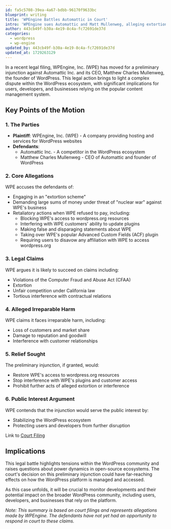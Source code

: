 ```yaml
---
id: fa5c5708-39ea-4a67-bdbb-96170f9633bc
blueprint: writing
title: 'WPEngine Battles Automattic in Court'
intro: 'WPEngine sues Automattic and Matt Mullenweg, alleging extortion and interference. Legal battle threatens WordPress ecosystem stability.'
author: 443cb49f-b30a-4e19-8c4a-fc72691de37d
categories:
  - wordpress
  - wp-engine
updated_by: 443cb49f-b30a-4e19-8c4a-fc72691de37d
updated_at: 1729263129
---
```

In a recent legal filing, WPEngine, Inc. (WPE) has moved for a preliminary injunction against Automattic Inc. and its CEO, Matthew Charles Mullenweg, the founder of WordPress. This legal action brings to light a complex dispute within the WordPress ecosystem, with significant implications for users, developers, and businesses relying on the popular content management system.

## Key Points of the Motion

### 1. The Parties
- **Plaintiff**: WPEngine, Inc. (WPE) - A company providing hosting and services for WordPress websites
- **Defendants**: 
  - Automattic Inc. - A competitor in the WordPress ecosystem
  - Matthew Charles Mullenweg - CEO of Automattic and founder of WordPress

### 2. Core Allegations
WPE accuses the defendants of:
- Engaging in an "extortion scheme"
- Demanding large sums of money under threat of "nuclear war" against WPE's business
- Retaliatory actions when WPE refused to pay, including:
  - Blocking WPE's access to wordpress.org resources
  - Interfering with WPE customers' ability to update plugins
  - Making false and disparaging statements about WPE
  - Taking over WPE's popular Advanced Custom Fields (ACF) plugin
  - Requiring users to disavow any affiliation with WPE to access wordpress.org

### 3. Legal Claims
WPE argues it is likely to succeed on claims including:
- Violations of the Computer Fraud and Abuse Act (CFAA)
- Extortion
- Unfair competition under California law
- Tortious interference with contractual relations

### 4. Alleged Irreparable Harm
WPE claims it faces irreparable harm, including:
- Loss of customers and market share
- Damage to reputation and goodwill
- Interference with customer relationships

### 5. Relief Sought
The preliminary injunction, if granted, would:
- Restore WPE's access to wordpress.org resources
- Stop interference with WPE's plugins and customer access
- Prohibit further acts of alleged extortion or interference

### 6. Public Interest Argument
WPE contends that the injunction would serve the public interest by:
- Stabilizing the WordPress ecosystem
- Protecting users and developers from further disruption

Link to [Court Filing](https://storage.courtlistener.com/recap/gov.uscourts.cand.437474/gov.uscourts.cand.437474.17.0.pdf)

## Implications

This legal battle highlights tensions within the WordPress community and raises questions about power dynamics in open-source ecosystems. The court's decision on this preliminary injunction could have far-reaching effects on how the WordPress platform is managed and accessed.

As this case unfolds, it will be crucial to monitor developments and their potential impact on the broader WordPress community, including users, developers, and businesses that rely on the platform.

*Note: This summary is based on court filings and represents allegations made by WPEngine. The defendants have not yet had an opportunity to respond in court to these claims.*